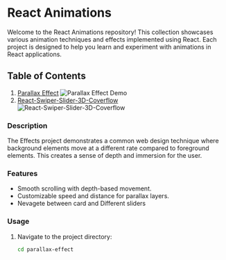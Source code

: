 # React Animations

Welcome to the React Animations repository! This collection showcases various animation techniques and effects implemented using React. Each project is designed to help you learn and experiment with animations in React applications.

## Table of Contents

1. [Parallax Effect](https://github.com/JatinThakur2/React-Animations/tree/main/Web%20components/parallax%20effect)
![Parallax Effect Demo](parallax-effect/demo.gif)
2. [React-Swiper-Slider-3D-Coverflow](https://github.com/JatinThakur2/React-Animations/tree/main/Web%20components/React-Swiper-Slider-3D-Coverflow)
![React-Swiper-Slider-3D-Coverflow](React-Swiper-Slider-3D-Coverflow/demo.gif)
### Description

The Effects project demonstrates a common web design technique where background elements move at a different rate compared to foreground elements. This creates a sense of depth and immersion for the user.

### Features
- Smooth scrolling with depth-based movement.
- Customizable speed and distance for parallax layers.
- Nevagete between card and Different sliders

### Usage
1. Navigate to the project directory:
   ```bash
   cd parallax-effect
